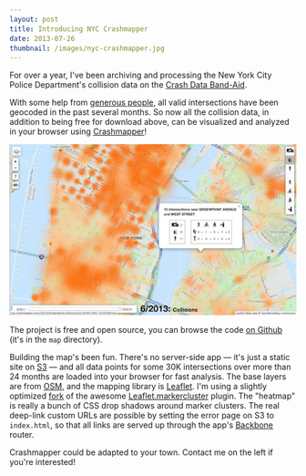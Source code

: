 ```yaml
---
layout: post
title: Introducing NYC Crashmapper
date: 2013-07-26
thumbnail: /images/nyc-crashmapper.jpg
---
```


For over a year, I've been archiving and processing the New York City Police
Department's collision data on the [Crash Data Band-Aid][].

  [Crash Data Band-Aid]: http://nypd.openscrape.com/

With some help from [generous people][], all valid intersections have been
geocoded in the past several months.  So now all the collision data, in addition
to being free for download above, can be visualized and analyzed in your
browser using [Crashmapper][]!

  [generous people]: https://github.com/talos/nypd-crash-data-bandaid#credit
  [Crashmapper]: http://nyc.crashmapper.com

[![NYC Crashmapper](/images/nyc-crashmapper.jpg)](http://nyc.crashmapper.com)

The project is free and open source, you can browse the code [on Github][]
(it's in the `map` directory).

  [on Github]: https://github.com/talos/nypd-crash-data-bandaid/

Building the map's been fun.  There's no server-side app &mdash; it's just
a static site on [S3][] &mdash; and all data points for some 30K intersections
over more than 24 months are loaded into your browser for fast analysis.  The
base layers are from [OSM][], and the mapping library is [Leaflet][].  I'm
using a slightly optimized [fork][] of the awesome [Leaflet.markercluster][]
plugin.  The "heatmap" is really a bunch of CSS drop shadows around marker
clusters.  The real deep-link custom URLs are possible by setting the error
page on S3 to `index.html`, so that all links are served up through the app's
[Backbone][] router.

  [S3]: https://aws.amazon.com/s3/
  [OSM]: http://openstreetmap.org/
  [Leaflet]: http://leafletjs.com/
  [fork]: https://github.com/talos/Leaflet.markercluster/tree/nonlocking-addlayers
  [Leaflet.markercluster]: https://github.com/Leaflet/Leaflet.markercluster
  [Backbone]: http://backbonejs.org/

Crashmapper could be adapted to your town.  Contact me on the left if you're
interested!
